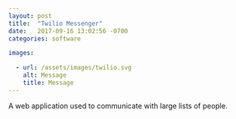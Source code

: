```yaml
---
layout: post
title:  "Twilio Messenger"
date:   2017-09-16 13:02:56 -0700
categories: software

images:

  - url: /assets/images/twilio.svg
    alt: Message
    title: Message
---
```

A web application used to communicate with large lists of people.
